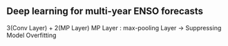 ## Deep learning for multi-year ENSO forecasts

3(Conv Layer) + 2(MP Layer)
MP Layer : max-pooling Layer → Suppressing Model Overfitting
